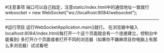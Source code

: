 #注意事项
端口可以自己指定，注意static/index.html中的通信地址一致就行
websocket = new WebSocket("ws://localhost:8084/websocket");

---
#运行项目
运行WebSocketApplication.main()就行。
在浏览器中输入localhost:8084/index.html(每打开一个这个页面就会有一个连接建立，控制台中能看到)
多打开介个页面或者打开不同的浏览器（如果你不嫌麻烦且你电脑上有那么多浏览器）试试看吧
